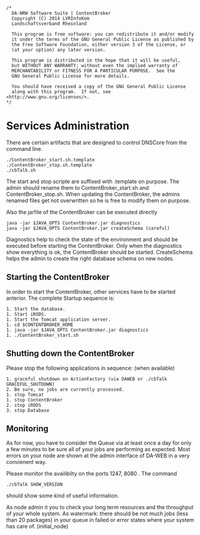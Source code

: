 	/*
	  DA-NRW Software Suite | ContentBroker
	  Copyright (C) 2014 LVRInfoKom
	  Landschaftsverband Rheinland
	
	  This program is free software: you can redistribute it and/or modify
	  it under the terms of the GNU General Public License as published by
	  the Free Software Foundation, either version 3 of the License, or
	  (at your option) any later version.
	
	  This program is distributed in the hope that it will be useful,
	  but WITHOUT ANY WARRANTY; without even the implied warranty of
	  MERCHANTABILITY or FITNESS FOR A PARTICULAR PURPOSE.  See the
	  GNU General Public License for more details.
	
	  You should have received a copy of the GNU General Public License
	  along with this program.  If not, see <http://www.gnu.org/licenses/>.
	*/


# Services Administration

There are certain artifacts that are designed to control DNSCore from the command line.
 
    ./ContentBroker_start.sh.template
    ./ContentBroker_stop.sh.template
    ./cbTalk.sh
    
The start and stop scripte are suffixed with .template on purpose. The admin should rename them to ContentBroker_start.sh and ContentBroker_stop.sh. When updating the ContentBroker, the admins renamed files get not overwritten so he is free to modify them on purpose. 

Also the jarfile of the ContentBroker can be executed directly
    
    java -jar $JAVA_OPTS ContentBroker.jar diagnostics
    java -jar $JAVA_OPTS ContentBroker.jar createSchema (careful)
    
Diagnostics help to check the state of the environment and should be executed before starting the ContentBroker. Only when the diagnostics show everything is ok, the ContentBroker should be started. CreateSchema helps the admin to create the right database schema on new nodes.


## Starting the ContentBroker

In order to start the ContentBroker, other services have to be started anterior. The complete Startup sequence is:

    1. Start the database.
    1. Start iRODS.
    1. Start the Tomcat application server.
    1. cd $CONTENTBROKER_HOME
    1. java -jar $JAVA_OPTS ContentBroker.jar diagnostics
    1. ./ContentBroker_start.sh

## Shutting down the ContentBroker

Please stop the following applications in sequence: (when available) 

    1. graceful shutdown on ActionFactory (via DAWEB or ./cbTalk GRACEFUL_SHUTDOWN)
    2. Be sure, no jobs are currently processed.
    1. stop Tomcat
    1. stop ContentBroker
    2. stop iRODS
    3. stop Database

## Monitoring

As for now, you have to consider the Queue via at least once a day for only a few minutes to be sure all of your jobs are performing as expected. Most errors on your node are shown at the admin interface of DA-WEB in a very convienent way.  

Please monitor the availibilty on the ports 1247, 8080 . The command 

    ./cbTalk SHOW_VERSION
    
should show some kind of useful information. 

As node admin it you to check your long term resources and the throughput of your whole system. As watermark: there should be not much jobs (less than 20 packages) in your queue in failed or error states where your system has care of. (initial_node)  

